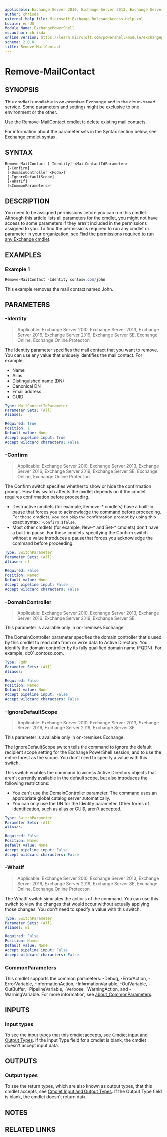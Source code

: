 ```yaml
---
applicable: Exchange Server 2010, Exchange Server 2013, Exchange Server 2016, Exchange Server 2019, Exchange Server SE, Exchange Online, Exchange Online Protection
author: chrisda
external help file: Microsoft.Exchange.RolesAndAccess-Help.xml
Locale: en-US
Module Name: ExchangePowerShell
ms.author: chrisda
online version: https://learn.microsoft.com/powershell/module/exchangepowershell/remove-mailcontact
schema: 2.0.0
title: Remove-MailContact
---
```


# Remove-MailContact

## SYNOPSIS
This cmdlet is available in on-premises Exchange and in the cloud-based service. Some parameters and settings might be exclusive to one environment or the other.

Use the Remove-MailContact cmdlet to delete existing mail contacts.

For information about the parameter sets in the Syntax section below, see [Exchange cmdlet syntax](https://learn.microsoft.com/powershell/exchange/exchange-cmdlet-syntax).

## SYNTAX

```
Remove-MailContact [-Identity] <MailContactIdParameter>
 [-Confirm]
 [-DomainController <Fqdn>]
 [-IgnoreDefaultScope]
 [-WhatIf]
 [<CommonParameters>]
```

## DESCRIPTION
You need to be assigned permissions before you can run this cmdlet. Although this article lists all parameters for the cmdlet, you might not have access to some parameters if they aren't included in the permissions assigned to you. To find the permissions required to run any cmdlet or parameter in your organization, see [Find the permissions required to run any Exchange cmdlet](https://learn.microsoft.com/powershell/exchange/find-exchange-cmdlet-permissions).

## EXAMPLES

### Example 1
```powershell
Remove-MailContact -Identity contoso.com/john
```

This example removes the mail contact named John.

## PARAMETERS

### -Identity

> Applicable: Exchange Server 2010, Exchange Server 2013, Exchange Server 2016, Exchange Server 2019, Exchange Server SE, Exchange Online, Exchange Online Protection

The Identity parameter specifies the mail contact that you want to remove. You can use any value that uniquely identifies the mail contact. For example:

- Name
- Alias
- Distinguished name (DN)
- Canonical DN
- Email address
- GUID

```yaml
Type: MailContactIdParameter
Parameter Sets: (All)
Aliases:

Required: True
Position: 1
Default value: None
Accept pipeline input: True
Accept wildcard characters: False
```

### -Confirm

> Applicable: Exchange Server 2010, Exchange Server 2013, Exchange Server 2016, Exchange Server 2019, Exchange Server SE, Exchange Online, Exchange Online Protection

The Confirm switch specifies whether to show or hide the confirmation prompt. How this switch affects the cmdlet depends on if the cmdlet requires confirmation before proceeding.

- Destructive cmdlets (for example, Remove-\* cmdlets) have a built-in pause that forces you to acknowledge the command before proceeding. For these cmdlets, you can skip the confirmation prompt by using this exact syntax: `-Confirm:$false`.
- Most other cmdlets (for example, New-\* and Set-\* cmdlets) don't have a built-in pause. For these cmdlets, specifying the Confirm switch without a value introduces a pause that forces you acknowledge the command before proceeding.

```yaml
Type: SwitchParameter
Parameter Sets: (All)
Aliases: cf

Required: False
Position: Named
Default value: None
Accept pipeline input: False
Accept wildcard characters: False
```

### -DomainController

> Applicable: Exchange Server 2010, Exchange Server 2013, Exchange Server 2016, Exchange Server 2019, Exchange Server SE

This parameter is available only in on-premises Exchange.

The DomainController parameter specifies the domain controller that's used by this cmdlet to read data from or write data to Active Directory. You identify the domain controller by its fully qualified domain name (FQDN). For example, dc01.contoso.com.

```yaml
Type: Fqdn
Parameter Sets: (All)
Aliases:

Required: False
Position: Named
Default value: None
Accept pipeline input: False
Accept wildcard characters: False
```

### -IgnoreDefaultScope

> Applicable: Exchange Server 2010, Exchange Server 2013, Exchange Server 2016, Exchange Server 2019, Exchange Server SE

This parameter is available only in on-premises Exchange.

The IgnoreDefaultScope switch tells the command to ignore the default recipient scope setting for the Exchange PowerShell session, and to use the entire forest as the scope. You don't need to specify a value with this switch.

This switch enables the command to access Active Directory objects that aren't currently available in the default scope, but also introduces the following restrictions:

- You can't use the DomainController parameter. The command uses an appropriate global catalog server automatically.
- You can only use the DN for the Identity parameter. Other forms of identification, such as alias or GUID, aren't accepted.

```yaml
Type: SwitchParameter
Parameter Sets: (All)
Aliases:

Required: False
Position: Named
Default value: None
Accept pipeline input: False
Accept wildcard characters: False
```

### -WhatIf

> Applicable: Exchange Server 2010, Exchange Server 2013, Exchange Server 2016, Exchange Server 2019, Exchange Server SE, Exchange Online, Exchange Online Protection

The WhatIf switch simulates the actions of the command. You can use this switch to view the changes that would occur without actually applying those changes. You don't need to specify a value with this switch.

```yaml
Type: SwitchParameter
Parameter Sets: (All)
Aliases: wi

Required: False
Position: Named
Default value: None
Accept pipeline input: False
Accept wildcard characters: False
```

### CommonParameters
This cmdlet supports the common parameters: -Debug, -ErrorAction, -ErrorVariable, -InformationAction, -InformationVariable, -OutVariable, -OutBuffer, -PipelineVariable, -Verbose, -WarningAction, and -WarningVariable. For more information, see [about_CommonParameters](https://go.microsoft.com/fwlink/p/?LinkID=113216).

## INPUTS

### Input types
To see the input types that this cmdlet accepts, see [Cmdlet Input and Output Types](https://go.microsoft.com/fwlink/p/?LinkId=616387). If the Input Type field for a cmdlet is blank, the cmdlet doesn't accept input data.

## OUTPUTS

### Output types
To see the return types, which are also known as output types, that this cmdlet accepts, see [Cmdlet Input and Output Types](https://go.microsoft.com/fwlink/p/?LinkId=616387). If the Output Type field is blank, the cmdlet doesn't return data.

## NOTES

## RELATED LINKS
